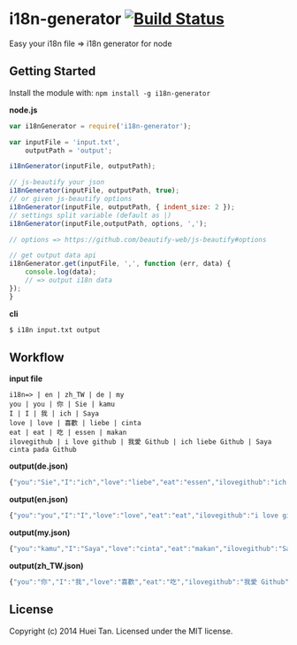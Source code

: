 # i18n-generator [![Build Status](https://secure.travis-ci.org/huei90/i18n-generator.png?branch=master)](http://travis-ci.org/huei90/i18n-generator)

Easy your i18n file => i18n generator for node

## Getting Started
Install the module with: `npm install -g i18n-generator`

**node.js**

```javascript
var i18nGenerator = require('i18n-generator');

var inputFile = 'input.txt',
    outputPath = 'output';

i18nGenerator(inputFile, outputPath);

// js-beautify your json
i18nGenerator(inputFile, outputPath, true);
// or given js-beautify options
i18nGenerator(inputFile, outputPath, { indent_size: 2 });
// settings split variable (default as |)
i18nGenerator(inputFile,outputPath, options, ',');

// options => https://github.com/beautify-web/js-beautify#options

// get output data api
i18nGenerator.get(inputFile, ',', function (err, data) {
    console.log(data);
    // => output i18n data
});
}
```

**cli**

```bash
$ i18n input.txt output
```

## Workflow

**input file**
```
i18n=> | en | zh_TW | de | my
you | you | 你 | Sie | kamu
I | I | 我 | ich | Saya
love | love | 喜歡 | liebe | cinta
eat | eat | 吃 | essen | makan
ilovegithub | i love github | 我愛 Github | ich liebe Github | Saya cinta pada Github
```

**output(de.json)**
```js
{"you":"Sie","I":"ich","love":"liebe","eat":"essen","ilovegithub":"ich liebe Github"}
```
**output(en.json)**
```js
{"you":"you","I":"I","love":"love","eat":"eat","ilovegithub":"i love github"}
```
**output(my.json)**
```js
{"you":"kamu","I":"Saya","love":"cinta","eat":"makan","ilovegithub":"Saya cinta pada Github"}
```
**output(zh_TW.json)**
```js
{"you":"你","I":"我","love":"喜歡","eat":"吃","ilovegithub":"我愛 Github"}
```

## License
Copyright (c) 2014 Huei Tan. Licensed under the MIT license.

